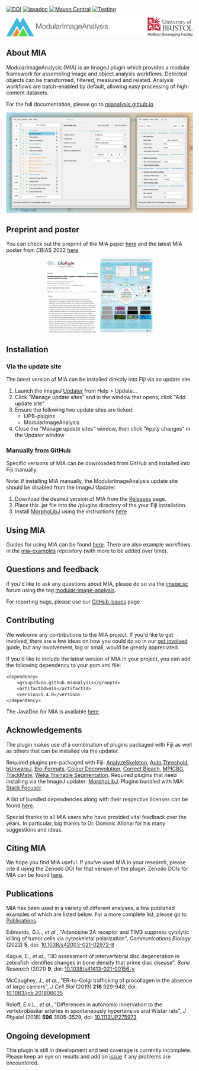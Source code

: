 [![DOI](https://zenodo.org/badge/DOI/10.5281/zenodo.1201372.svg)](https://doi.org/10.5281/zenodo.1201320)
[![javadoc](https://javadoc.io/badge2/io.github.mianalysis/mia/javadoc.svg)](https://javadoc.io/doc/io.github.mianalysis/mia)
[![Maven Central](https://maven-badges.herokuapp.com/maven-central/io.github.mianalysis/mia/badge.svg)](https://maven-badges.herokuapp.com/maven-central/io.github.mianalysis/mia)
[![Testing](https://github.com/mianalysis/mia/actions/workflows/tests.yml/badge.svg)](https://github.com/mianalysis/mia/actions/workflows/tests.yml)


[![Wolfson Bioimaging](./src/main/resources/images/Logo_text_UoB_128.png)](https://www.bristol.ac.uk/wolfson-bioimaging/)

About MIA
------------
ModularImageAnalysis (MIA) is an ImageJ plugin which provides a modular framework for assembling image and object analysis workflows. Detected objects can be transformed, filtered, measured and related. Analysis workflows are batch-enabled by default, allowing easy processing of high-content datasets.

For the full documentation, please go to [mianalysis.github.io](https://mianalysis.github.io)


![](./img/screenshot.png)

Preprint and poster
------------

You can check out the preprint of the MIA paper [here](https://www.biorxiv.org/content/10.1101/2023.06.12.544614v1) and the latest MIA poster from CBIAS 2022 [here](./img/CBIAS_poster_2022.jpg)
<p align="middle">
<a href="https://www.biorxiv.org/content/10.1101/2023.06.12.544614v1"><img src="./img/Preprint_thumb.jpg" height="200"></a> <a href="https://github.com/mianalysis/mia/tree/main/docs/img/CBIAS_poster_2022.jpg"><img src="./img/CBIAS_poster_2022_thumb.jpg" height="200"></a>
</p>

Installation
------------
### Via the update site
The latest version of MIA can be installed directly into Fiji via an update site.
1. Launch the ImageJ [Updater](https://imagej.net/Updater) from Help > Update...
2. Click "Manage update sites" and in the window that opens, click "Add update site" 
3. Ensure the following two update sites are ticked:
   - IJPB-plugins
   - ModularImageAnalysis
4. Close the "Manage update sites" window, then click "Apply changes" in the Updater window

### Manually from GitHub
Specific versions of MIA can be downloaded from GitHub and installed into Fiji manually.

Note: If installing MIA manually, the ModularImageAnalysis update site should be disabled from the ImageJ Updater.
1. Download the desired version of MIA from the [Releases](https://github.com/mianalysis/mia/releases) page.
2. Place this .jar file into the /plugins directory of the your Fiji installation.
3. Install [MorphoLibJ](https://imagej.net/plugins/morpholibj) using the instructions [here](https://imagej.net/plugins/morpholibj#installation)

Using MIA
------------
Guides for using MIA can be found [here](https://mianalysis.github.io/guides).  There are also example workflows in the [mia-examples](https://github.com/mianalysis/mia-examples) repository (with more to be added over time).

Questions and feedback
------------
If you'd like to ask any questions about MIA, please do so via the [image.sc](https://forum.image.sc) forum using the tag [modular-image-analysis](https://forum.image.sc/tag/modular-image-analysis).

For reporting bugs, please use our [GitHub Issues](https://github.com/mianalysis/mia/issues) page.

Contributing
------------
We welcome any contributions to the MIA project.  If you'd like to get involved, there are a few ideas on how you could do so in our [get involved](https://mianalysis.github.io/getinvolved) guide, but any involvement, big or small, would be greatly appreciated.

If you'd like to include the latest version of MIA in your project, you can add the following dependency to your pom.xml file:

```
<dependency>
    <groupId>io.github.mianalysis</groupId>
    <artifactId>mia</artifactId>
    <version>1.4.0</version>
</dependency>
```

The JavaDoc for MIA is available [here](https://javadoc.io/doc/io.github.mianalysis/mia).

Acknowledgements
------------
The plugin makes use of a combination of plugins packaged with Fiji as well as others that can be installed via the updater.

Required plugins pre-packaged with Fiji: [AnalyzeSkeleton](https://github.com/fiji/AnalyzeSkeleton), [Auto Threshold](https://github.com/fiji/Auto_Threshold), [bUnwarpJ](https://github.com/fiji/bUnwarpJ), [Bio-Formats](https://github.com/openmicroscopy/bioformats), [Colour Deconvolution](https://github.com/fiji/Colour_Deconvolution), [Correct Bleach](https://github.com/fiji/CorrectBleach), [MPICBG](https://github.com/axtimwalde/mpicbg), [TrackMate](https://github.com/fiji/TrackMate), [Weka Trainable Segmentation](https://github.com/fiji/Trainable_Segmentation).  Required plugins that need installing via the ImageJ updater: [MorphoLibJ](https://github.com/ijpb/MorphoLibJ).  Plugins bundled with MIA: [Stack Focuser](https://imagej.nih.gov/ij/plugins/stack-focuser.html).

A list of bundled dependencies along with their respective licenses can be found [here](https://htmlpreview.github.io/?https://github.com/mianalysis/mia/blob/master/target/site/dependencies.html).

Special thanks to all MIA users who have provided vital feedback over the years.  In particular, big thanks to Dr. Dominic Alibhai for his many suggestions and ideas.

Citing MIA
------------
We hope you find MIA useful.  If you've used MIA in your research, please cite it using the Zenodo DOI for that version of the plugin.  Zenodo DOIs for MIA can be found [here](https://doi.org/10.5281/zenodo.1201320).

Publications
------------
MIA has been used in a variety of different analyses, a few published examples of which are listed below. For a more complete list, please go to [Publications](https://mianalysis.github.io/publications.html).

Edmunds, G.L., _et al._, "Adenosine 2A receptor and TIM3 suppress cytolytic killing of tumor cells via cytoskeletal polarization", _Communications Biology_ (2022) **5**, doi: [10.1038/s42003-021-02972-8](https://doi.org/10.1038/s42003-021-02972-8)

Kague, E., _et al._, "3D assessment of intervertebral disc degeneration in zebrafish identifies changes in bone density that prime disc disease", _Bone Research_ (2021) **9**, doi: [10.1038/s41413-021-00156-y](https://doi.org/10.1038/s41413-021-00156-y)

McCaughey, J., _et al._, "ER-to-Golgi trafficking of procollagen in the absence of large carriers", _J Cell Biol_ (2019) **218** 929-948, doi: [10.1083/jcb.201806035](https://doi.org/10.1083/jcb.201806035)

Roloff, E.v.L., _et al._, "Differences in autonomic innervation to the vertebrobasilar arteries in spontaneously hypertensive and Wistar rats", _J Physiol_ (2018) **596** 3505-3529, doi: [10.1113/JP275973](https://doi.org/10.1113/JP275973)

Ongoing development
------------
This plugin is still in development and test coverage is currently incomplete.  Please keep an eye on results and add an [issue](https://github.com/mianalysis/mia/issues) if any problems are encountered.

